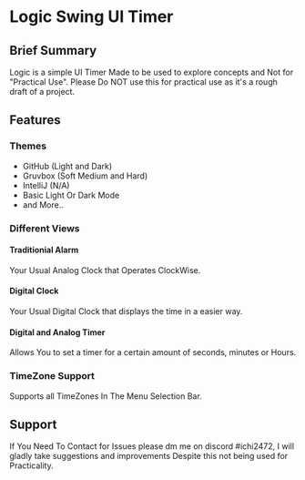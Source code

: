 # Logic Swing UI Timer
## Brief Summary
Logic is a simple UI Timer Made to be used to explore concepts and Not for "Practical Use". Please Do NOT use this for practical use as it's a rough draft of a project.

## Features
### Themes
- GitHub (Light and Dark)
- Gruvbox (Soft Medium and Hard)
- IntelliJ (N/A)
- Basic Light Or Dark Mode
- and More..
### Different Views
#### Traditionial Alarm
Your Usual Analog Clock that Operates ClockWise.
#### Digital Clock
Your Usual Digital Clock that displays the time in a easier way.
#### Digital and Analog Timer
Allows You to set a timer for a certain amount of seconds, minutes or Hours.

### TimeZone Support
Supports all TimeZones In The Menu Selection Bar.
## Support
If You Need To Contact for Issues please dm me on discord #ichi2472,
I will gladly take suggestions and improvements Despite this not being used for Practicality.
